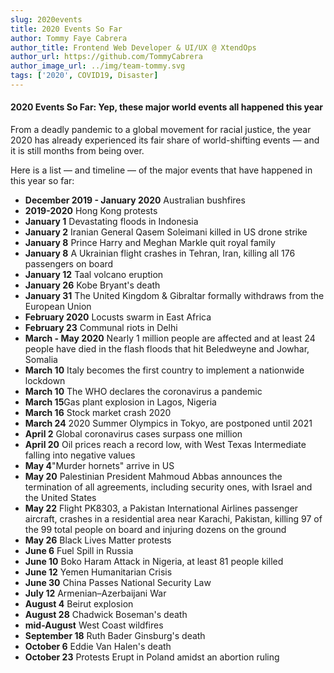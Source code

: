```yaml
---
slug: 2020events
title: 2020 Events So Far
author: Tommy Faye Cabrera
author_title: Frontend Web Developer & UI/UX @ XtendOps
author_url: https://github.com/TommyCabrera
author_image_url: ../img/team-tommy.svg
tags: ['2020', COVID19, Disaster]
---
```


#### 2020 Events So Far: Yep, these major world events all happened this year

From a deadly pandemic to a global movement for racial justice, the year 2020 has already experienced its fair share of world-shifting events — and it is still months from being over.

Here is a list — and timeline — of the major events that have happened in this year so far:
- **December 2019 - January 2020** Australian bushfires
- **2019-2020** Hong Kong protests
- **January 1** Devastating floods in Indonesia
- **January 2** Iranian General Qasem Soleimani killed in US drone strike
- **January 8** Prince Harry and Meghan Markle quit royal family
- **January 8** A Ukrainian flight crashes in Tehran, Iran, killing all 176 passengers on board
- **January 12** Taal volcano eruption
- **January 26** Kobe Bryant's death
- **January 31** The United Kingdom & Gibraltar formally withdraws from the European Union
- **February 2020** Locusts swarm in East Africa
- **February 23** Communal riots in Delhi
- **March - May 2020** Nearly 1 million people are affected and at least 24 people have died in the flash floods that hit Beledweyne and Jowhar, Somalia
- **March 10** Italy becomes the first country to implement a nationwide lockdown
- **March 10** The WHO declares the coronavirus a pandemic
- **March 15**Gas plant explosion in Lagos, Nigeria
- **March 16** Stock market crash 2020
- **March 24** 2020 Summer Olympics in Tokyo, are postponed until 2021
- **April 2** Global coronavirus cases surpass one million
- **April 20** Oil prices reach a record low, with West Texas Intermediate falling into negative values
- **May 4**"Murder hornets" arrive in US
- **May 20** Palestinian President Mahmoud Abbas announces the termination of all agreements, including security ones, with Israel and the United States
- **May 22** Flight PK8303, a Pakistan International Airlines passenger aircraft, crashes in a residential area near Karachi, Pakistan, killing 97 of the 99 total people on board and injuring dozens on the ground
- **May 26** Black Lives Matter protests
- **June 6** Fuel Spill in Russia
- **June 10** Boko Haram Attack in Nigeria, at least 81 people killed
- **June 12** Yemen Humanitarian Crisis
- **June 30** China Passes National Security Law
- **July 12** Armenian–Azerbaijani War
- **August 4** Beirut explosion
- **August 28** Chadwick Boseman's death
- **mid-August** West Coast wildfires
- **September 18** Ruth Bader Ginsburg's death
- **October 6** Eddie Van Halen's death
- **October 23** Protests Erupt in Poland amidst an abortion ruling 